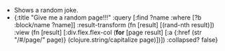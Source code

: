 - Shows a random joke.
- {:title "Give me a random page!!!"
   :query [:find ?name
           :where
           [?b :block/name ?name]]
   :result-transform (fn [result]
                       [(rand-nth result)])
  :view (fn [result]
         [:div.flex.flex-col
          (**for** [page result]
            [:a {:href (str "/#/page/" page)} (clojure.string/capitalize page)])])
   :collapsed? false}